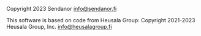 Copyright 2023 Sendanor <info@sendanor.fi>

This software is based on code from Heusala Group: Copyright 2021-2023 Heusala Group, Inc. <info@heusalagroup.fi>
